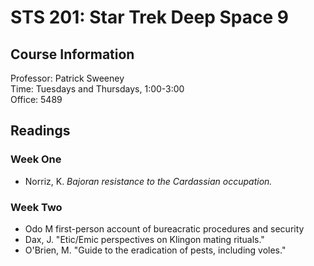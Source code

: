 # STS 201: Star Trek Deep Space 9

## Course Information

Professor: Patrick Sweeney  
Time: Tuesdays and Thursdays, 1:00-3:00  
Office: 5489  

## Readings

### Week One

- Norriz, K. *Bajoran resistance to the Cardassian occupation.*

### Week Two

- Odo M first-person account of bureacratic procedures and security
- Dax, J. "Etic/Emic perspectives on Klingon mating rituals."
- O'Brien, M. "Guide to the eradication of pests, including voles."
